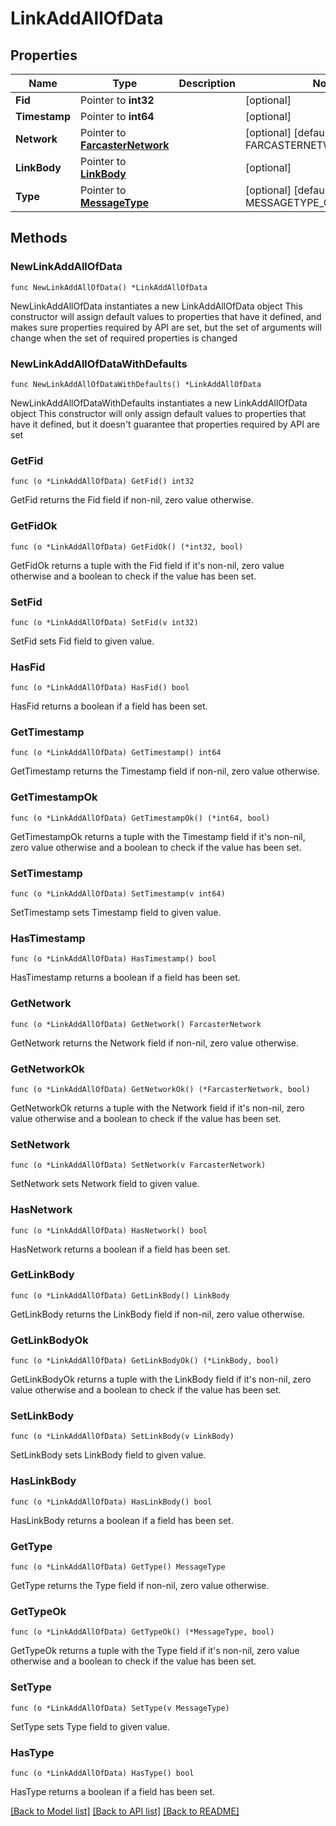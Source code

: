 # LinkAddAllOfData

## Properties

Name | Type | Description | Notes
------------ | ------------- | ------------- | -------------
**Fid** | Pointer to **int32** |  | [optional] 
**Timestamp** | Pointer to **int64** |  | [optional] 
**Network** | Pointer to [**FarcasterNetwork**](FarcasterNetwork.md) |  | [optional] [default to FARCASTERNETWORK_MAINNET]
**LinkBody** | Pointer to [**LinkBody**](LinkBody.md) |  | [optional] 
**Type** | Pointer to [**MessageType**](MessageType.md) |  | [optional] [default to MESSAGETYPE_CAST_ADD]

## Methods

### NewLinkAddAllOfData

`func NewLinkAddAllOfData() *LinkAddAllOfData`

NewLinkAddAllOfData instantiates a new LinkAddAllOfData object
This constructor will assign default values to properties that have it defined,
and makes sure properties required by API are set, but the set of arguments
will change when the set of required properties is changed

### NewLinkAddAllOfDataWithDefaults

`func NewLinkAddAllOfDataWithDefaults() *LinkAddAllOfData`

NewLinkAddAllOfDataWithDefaults instantiates a new LinkAddAllOfData object
This constructor will only assign default values to properties that have it defined,
but it doesn't guarantee that properties required by API are set

### GetFid

`func (o *LinkAddAllOfData) GetFid() int32`

GetFid returns the Fid field if non-nil, zero value otherwise.

### GetFidOk

`func (o *LinkAddAllOfData) GetFidOk() (*int32, bool)`

GetFidOk returns a tuple with the Fid field if it's non-nil, zero value otherwise
and a boolean to check if the value has been set.

### SetFid

`func (o *LinkAddAllOfData) SetFid(v int32)`

SetFid sets Fid field to given value.

### HasFid

`func (o *LinkAddAllOfData) HasFid() bool`

HasFid returns a boolean if a field has been set.

### GetTimestamp

`func (o *LinkAddAllOfData) GetTimestamp() int64`

GetTimestamp returns the Timestamp field if non-nil, zero value otherwise.

### GetTimestampOk

`func (o *LinkAddAllOfData) GetTimestampOk() (*int64, bool)`

GetTimestampOk returns a tuple with the Timestamp field if it's non-nil, zero value otherwise
and a boolean to check if the value has been set.

### SetTimestamp

`func (o *LinkAddAllOfData) SetTimestamp(v int64)`

SetTimestamp sets Timestamp field to given value.

### HasTimestamp

`func (o *LinkAddAllOfData) HasTimestamp() bool`

HasTimestamp returns a boolean if a field has been set.

### GetNetwork

`func (o *LinkAddAllOfData) GetNetwork() FarcasterNetwork`

GetNetwork returns the Network field if non-nil, zero value otherwise.

### GetNetworkOk

`func (o *LinkAddAllOfData) GetNetworkOk() (*FarcasterNetwork, bool)`

GetNetworkOk returns a tuple with the Network field if it's non-nil, zero value otherwise
and a boolean to check if the value has been set.

### SetNetwork

`func (o *LinkAddAllOfData) SetNetwork(v FarcasterNetwork)`

SetNetwork sets Network field to given value.

### HasNetwork

`func (o *LinkAddAllOfData) HasNetwork() bool`

HasNetwork returns a boolean if a field has been set.

### GetLinkBody

`func (o *LinkAddAllOfData) GetLinkBody() LinkBody`

GetLinkBody returns the LinkBody field if non-nil, zero value otherwise.

### GetLinkBodyOk

`func (o *LinkAddAllOfData) GetLinkBodyOk() (*LinkBody, bool)`

GetLinkBodyOk returns a tuple with the LinkBody field if it's non-nil, zero value otherwise
and a boolean to check if the value has been set.

### SetLinkBody

`func (o *LinkAddAllOfData) SetLinkBody(v LinkBody)`

SetLinkBody sets LinkBody field to given value.

### HasLinkBody

`func (o *LinkAddAllOfData) HasLinkBody() bool`

HasLinkBody returns a boolean if a field has been set.

### GetType

`func (o *LinkAddAllOfData) GetType() MessageType`

GetType returns the Type field if non-nil, zero value otherwise.

### GetTypeOk

`func (o *LinkAddAllOfData) GetTypeOk() (*MessageType, bool)`

GetTypeOk returns a tuple with the Type field if it's non-nil, zero value otherwise
and a boolean to check if the value has been set.

### SetType

`func (o *LinkAddAllOfData) SetType(v MessageType)`

SetType sets Type field to given value.

### HasType

`func (o *LinkAddAllOfData) HasType() bool`

HasType returns a boolean if a field has been set.


[[Back to Model list]](../README.md#documentation-for-models) [[Back to API list]](../README.md#documentation-for-api-endpoints) [[Back to README]](../README.md)


